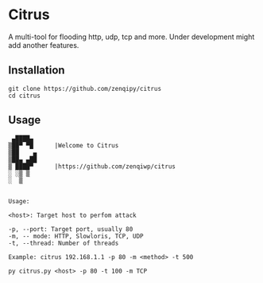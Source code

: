 # Citrus

A multi-tool for flooding http, udp, tcp and more. Under development might add another features.

## Installation

```
git clone https://github.com/zenqipy/citrus
cd citrus
```
## Usage
```
 ▄████▄     
▒██▀ ▀█      |Welcome to Citrus
▒██    ▄      
▒██▄ ▄██     
▒ ████▀      |https://github.com/zenqiwp/citrus
░ ░▒ ▒      
░  ▒


Usage:

<host>: Target host to perfom attack

-p, --port: Target port, usually 80
-m, -- mode: HTTP, Slowloris, TCP, UDP
-t, --thread: Number of threads

Example: citrus 192.168.1.1 -p 80 -m <method> -t 500
```
```
py citrus.py <host> -p 80 -t 100 -m TCP
```
